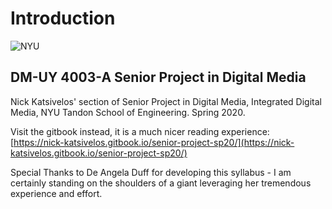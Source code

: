 # Introduction

 ![NYU](https://engineering.nyu.edu/sites/default/files/2019-01/tandon_long_black.png)

## DM-UY 4003-A Senior Project in Digital Media 

Nick Katsivelos' section of Senior Project in Digital Media, Integrated Digital Media, NYU Tandon School of Engineering. Spring 2020.

Visit the gitbook instead, it is a much nicer reading experience:   
[https://nick-katsivelos.gitbook.io/senior-project-sp20/](https://nick-katsivelos.gitbook.io/senior-project-sp20/)


Special Thanks to De Angela Duff for developing this syllabus - I am certainly standing on the shoulders of a giant leveraging her tremendous experience and effort.

